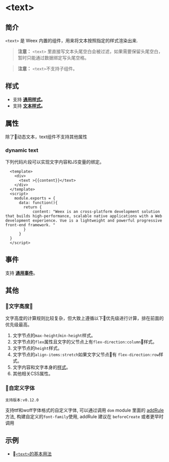 # &lt;text&gt;

## 简介

`<text>` 是 Weex 内置的组件，用来将文本按照指定的样式渲染出来.

> **注意：** `<text>` 里直接写文本头尾空白会被过滤，如果需要保留头尾空白，暂时只能通过数据绑定写头尾空格。

> **注意：** `<text>`不支持子组件。

## 样式
* 支持 **[通用样式](../styles/common-styles.html)。**
* 支持 **[文本样式](../styles/text-styles.html)。**

## 属性
除了动态文本，text组件不支持其他属性
### dynamic text
下列代码片段可以实现文字内容和JS变量的绑定。

      <template>
        <div>
          <text >{{content}}</text>
        </div>
      </template>
      <script>
        module.exports = {
          data: function(){
            return {
                content: "Weex is an cross-platform development solution that builds high-performance, scalable native applications with a Web development experience. Vue is a lightweight and powerful progressive front-end framework. "
            }
          }
      }
      </script>

## 事件
支持 **[通用事件](../events/common-events.html)**。

## 其他
### 文字高度
文字高度的计算规则比较复杂，但大致上遵循以下优先级进行计算，排在前面的优先级最高。
1. 文字节点的`max-height`/`min-height`样式。
2. 文字节点的`flex`属性且文字的父节点上有`flex-direction:column`样式。
3. 文字节点的`height`样式。
4. 文字节点的`align-items:stretch`如果文字父节点有 `flex-direction:row`样式。
5. 文字内容和文字本身的[样式](../styles/text-styles.html)。
6. 其他相关CSS属性。


### 自定义字体
`支持版本:v0.12.0`

支持ttf和woff字体格式的自定义字体, 可以通过调用 `dom` module 里面的 [addRule](../modules/dom.html)方法, 构建自定义的`font-family`使用, addRule 建议在 `beforeCreate` 或者更早时调用

## 示例
* [`<text>`的基本用法](http://dotwe.org/vue/7d2bf6e112ea26984fd5930663f092e0)